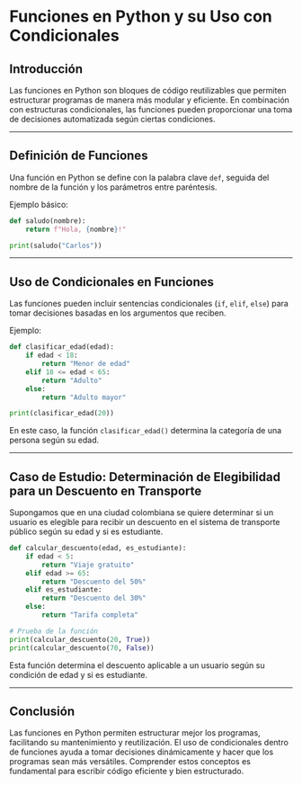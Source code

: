 # Funciones en Python y su Uso con Condicionales

## Introducción
Las funciones en Python son bloques de código reutilizables que permiten estructurar programas de manera más modular y eficiente. En combinación con estructuras condicionales, las funciones pueden proporcionar una toma de decisiones automatizada según ciertas condiciones.

---

## Definición de Funciones
Una función en Python se define con la palabra clave `def`, seguida del nombre de la función y los parámetros entre paréntesis.

Ejemplo básico:
```python
def saludo(nombre):
    return f"Hola, {nombre}!"

print(saludo("Carlos"))
```

---

## Uso de Condicionales en Funciones
Las funciones pueden incluir sentencias condicionales (`if`, `elif`, `else`) para tomar decisiones basadas en los argumentos que reciben.

Ejemplo:
```python
def clasificar_edad(edad):
    if edad < 18:
        return "Menor de edad"
    elif 18 <= edad < 65:
        return "Adulto"
    else:
        return "Adulto mayor"

print(clasificar_edad(20))
```

En este caso, la función `clasificar_edad()` determina la categoría de una persona según su edad.

---

## Caso de Estudio: Determinación de Elegibilidad para un Descuento en Transporte
Supongamos que en una ciudad colombiana se quiere determinar si un usuario es elegible para recibir un descuento en el sistema de transporte público según su edad y si es estudiante.

```python
def calcular_descuento(edad, es_estudiante):
    if edad < 5:
        return "Viaje gratuito"
    elif edad >= 65:
        return "Descuento del 50%"
    elif es_estudiante:
        return "Descuento del 30%"
    else:
        return "Tarifa completa"

# Prueba de la función
print(calcular_descuento(20, True))
print(calcular_descuento(70, False))
```

Esta función determina el descuento aplicable a un usuario según su condición de edad y si es estudiante.

---

## Conclusión
Las funciones en Python permiten estructurar mejor los programas, facilitando su mantenimiento y reutilización. El uso de condicionales dentro de funciones ayuda a tomar decisiones dinámicamente y hacer que los programas sean más versátiles. Comprender estos conceptos es fundamental para escribir código eficiente y bien estructurado.

